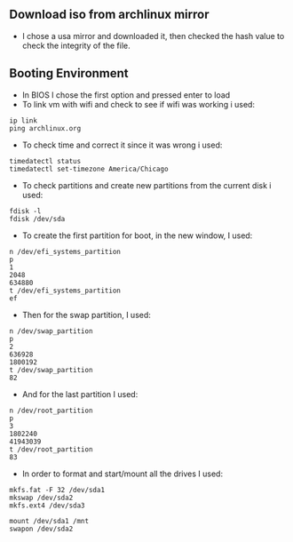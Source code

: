 ## Download iso from archlinux mirror
* I chose a usa mirror and downloaded it, then checked the hash value to check the integrity of the file.

## Booting Environment
- In BIOS I chose the first option and pressed enter to load
- To link vm with wifi and check to see if wifi was working i used:
```
ip link
ping archlinux.org
```
- To check time and correct it since it was wrong i used:
```
timedatectl status
timedatectl set-timezone America/Chicago
```
- To check partitions and create new partitions from the current disk i used:
```
fdisk -l
fdisk /dev/sda
```
- To create the first partition for boot, in the new window, I used:
```
n /dev/efi_systems_partition
p
1
2048
634880
t /dev/efi_systems_partition
ef
```
- Then for the swap partition, I used:
```
n /dev/swap_partition
p
2
636928
1800192
t /dev/swap_partition
82
```
- And for the last partition I used:
```
n /dev/root_partition
p
3
1802240
41943039
t /dev/root_partition
83
```
- In order to format and start/mount all the drives I used:
```
mkfs.fat -F 32 /dev/sda1
mkswap /dev/sda2
mkfs.ext4 /dev/sda3

mount /dev/sda1 /mnt
swapon /dev/sda2
```
